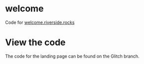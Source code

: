 # welcome
Code for [welcome.riverside.rocks](https://welcome.riverside.rocks)

# View the code
The code for the landing page can be found on the Glitch branch.
